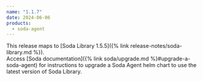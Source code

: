```yaml
---
name: "1.1.7"
date: 2024-06-06
products:
  - soda-agent
---
```


This release maps to [Soda Library 1.5.5]({% link release-notes/soda-library.md %}). <br />
Access [Soda documentation]({% link soda/upgrade.md %}#upgrade-a-soda-agent) for instructions to upgrade a Soda Agent helm chart to use the latest version of Soda Library.
